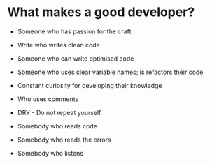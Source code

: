 # What makes a good developer?

- Someone who has passion for the craft
- Write who writes clean code
- Someone who can write optimised code
- Someone who uses clear variable names; is refactors their code
- Constant curiosity for developing their knowledge
- Who uses comments
- DRY - Do not repeat yourself

- Somebody who reads code
- Somebody who reads the errors
- Somebody who listens

